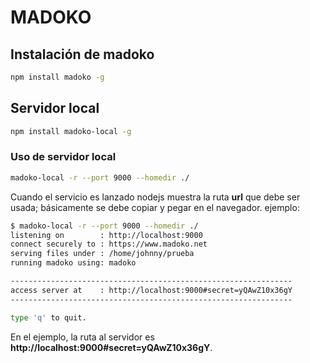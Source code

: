 # MADOKO

## Instalación de madoko

```bash
npm install madoko -g
```


## Servidor local

```bash
npm install madoko-local -g
```

### Uso de servidor local

```bash
madoko-local -r --port 9000 --homedir ./
```

Cuando el servicio es lanzado nodejs muestra la ruta **url** que debe ser usada; básicamente
se debe copiar y pegar en el navegador. ejemplo:

```bash
$ madoko-local -r --port 9000 --homedir ./
listening on        : http://localhost:9000
connect securely to : https://www.madoko.net
serving files under : /home/johnny/prueba
running madoko using: madoko

---------------------------------------------------------------
access server at    : http://localhost:9000#secret=yQAwZ10x36gY
---------------------------------------------------------------

type 'q' to quit.

```
En el ejemplo, la ruta al servidor es **http://localhost:9000#secret=yQAwZ10x36gY**.


